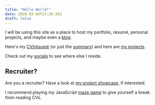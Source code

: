```yaml
---
title: "Hello World!"
date: 2020-03-06T23:26:34Z
draft: false
---
```


I will be using this site as a place to host my portfolio, résumé, personal
projects, and maybe even a [blog](/posts). 

Here's my [CV/résumé](/pdfs/Chris_CV_2020_For_Online.pdf) (or just the [summary](/cv)) and
here are [my projects](/showcase).

Check out my [socials](/social) to see where else I reside.

## Recruiter?

Are you a recruiter? Have a look at [my project showcase](/showcase), if interested.

I recommend playing my JavaScript [maze game](/showcase/random-maze-game/) to give yourself a 
break from reading CVs.
